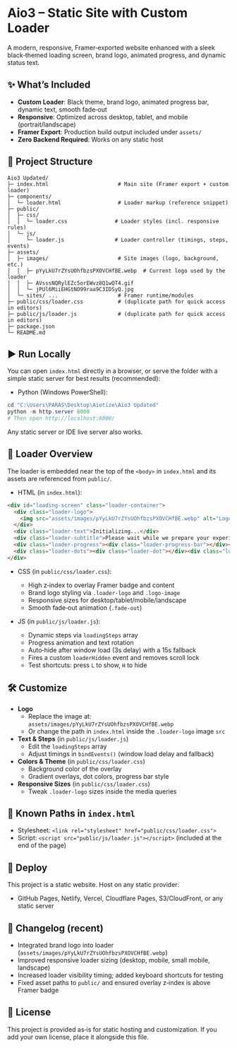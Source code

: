 # Aio3 – Static Site with Custom Loader

A modern, responsive, Framer‑exported website enhanced with a sleek black‑themed loading screen, brand logo, animated progress, and dynamic status text.

## ✨ What’s Included
- **Custom Loader**: Black theme, brand logo, animated progress bar, dynamic text, smooth fade‑out
- **Responsive**: Optimized across desktop, tablet, and mobile (portrait/landscape)
- **Framer Export**: Production build output included under `assets/`
- **Zero Backend Required**: Works on any static host

## 📁 Project Structure
```text
Aio3 Updated/
├─ index.html                      # Main site (Framer export + custom loader)
├─ components/
│  └─ loader.html                  # Loader markup (reference snippet)
├─ public/
│  ├─ css/
│  │  └─ loader.css               # Loader styles (incl. responsive rules)
│  └─ js/
│     └─ loader.js                # Loader controller (timings, steps, events)
├─ assets/
│  ├─ images/                      # Site images (logo, background, etc.)
│  │  ├─ pYyLkU7rZYsUOhfbzsPXOVCHfBE.webp  # Current logo used by the loader
│  │  ├─ AVsssNQRylEZc5orEWvz8Q1wQT4.gif
│  │  └─ jPUl6MiiEHGtNO99raa9C3IDSyQ.jpg
│  └─ sites/ ...                   # Framer runtime/modules
├─ public/css/loader.css           # (duplicate path for quick access in editors)
├─ public/js/loader.js             # (duplicate path for quick access in editors)
├─ package.json
└─ README.md
```

## ▶️ Run Locally
You can open `index.html` directly in a browser, or serve the folder with a simple static server for best results (recommended):

- Python (Windows PowerShell):
```powershell
cd "C:\Users\PARAS\Desktop\Aiotize\Aio3 Updated"
python -m http.server 8000
# Then open http://localhost:8000/
```

Any static server or IDE live server also works.

## 🧩 Loader Overview
The loader is embedded near the top of the `<body>` in `index.html` and its assets are referenced from `public/`.

- HTML (in `index.html`):
```html
<div id="loading-screen" class="loader-container">
  <div class="loader-logo">
    <img src="assets/images/pYyLkU7rZYsUOhfbzsPXOVCHfBE.webp" alt="Logo" class="logo-image" />
  </div>
  <div class="loader-text">Initializing...</div>
  <div class="loader-subtitle">Please wait while we prepare your experience</div>
  <div class="loader-progress"><div class="loader-progress-bar"></div></div>
  <div class="loader-dots"><div class="loader-dot"></div><div class="loader-dot"></div><div class="loader-dot"></div></div>
</div>
```

- CSS (in `public/css/loader.css`):
  - High z‑index to overlay Framer badge and content
  - Brand logo styling via `.loader-logo` and `.logo-image`
  - Responsive sizes for desktop/tablet/mobile/landscape
  - Smooth fade‑out animation (`.fade-out`)

- JS (in `public/js/loader.js`):
  - Dynamic steps via `loadingSteps` array
  - Progress animation and text rotation
  - Auto‑hide after window load (3s delay) with a 15s fallback
  - Fires a custom `loaderHidden` event and removes scroll lock
  - Test shortcuts: press `L` to show, `H` to hide

## 🛠️ Customize
- **Logo**
  - Replace the image at: `assets/images/pYyLkU7rZYsUOhfbzsPXOVCHfBE.webp`
  - Or change the path in `index.html` inside the `.loader-logo` image `src`
- **Text & Steps** (in `public/js/loader.js`)
  - Edit the `loadingSteps` array
  - Adjust timings in `bindEvents()` (window load delay and fallback)
- **Colors & Theme** (in `public/css/loader.css`)
  - Background color of the overlay
  - Gradient overlays, dot colors, progress bar style
- **Responsive Sizes** (in `public/css/loader.css`)
  - Tweak `.loader-logo` sizes inside the media queries

## 🔎 Known Paths in `index.html`
- Stylesheet: `<link rel="stylesheet" href="public/css/loader.css">`
- Script: `<script src="public/js/loader.js"></script>` (included at the end of the page)

## 🚀 Deploy
This project is a static website. Host on any static provider:
- GitHub Pages, Netlify, Vercel, Cloudflare Pages, S3/CloudFront, or any static server

## 🧾 Changelog (recent)
- Integrated brand logo into loader (`assets/images/pYyLkU7rZYsUOhfbzsPXOVCHfBE.webp`)
- Improved responsive loader sizing (desktop, mobile, small mobile, landscape)
- Increased loader visibility timing; added keyboard shortcuts for testing
- Fixed asset paths to `public/` and ensured overlay z‑index is above Framer badge

## 🪪 License
This project is provided as‑is for static hosting and customization. If you add your own license, place it alongside this file.
